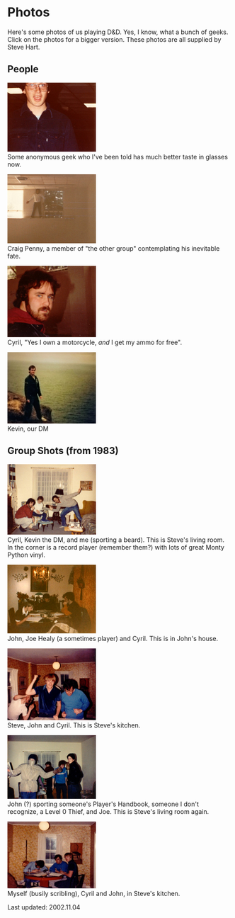 # Photos

Here's some photos of us playing D&amp;D. Yes, I know, what a bunch of geeks.
Click on the photos for a bigger version. These photos are all supplied by Steve Hart.

## People


<a href="photos/DJ-TSC-1983.jpg" target="photo"><img src="photos/DJ-TSC-1983.jpg" width=200 height=156 border=0></a><br>
Some anonymous geek who I've been told has much better taste in glasses now.


<a href="photos/c-penney-2b.jpg" target="photo"><img src="photos/c-penney-2b.jpg" width=200 height=156 border=0></a><br>
Craig Penny, a member of "the other group" contemplating his inevitable fate.


<a href="photos/cyril-tsc-1983a.jpg" target="photo"><img src="photos/cyril-tsc-1983a.jpg" width=200 height=161 border=0></a><br>
Cyril, "Yes I own a motorcycle, <i>and</i> I get my ammo for free".


<img src="photos/dnd-nfld-1983-kevin.jpg" width=200 height=161 border=0>
<br />
Kevin, our DM

## Group Shots (from 1983)


<a href="photos/dnd-nfld-1983-1.jpg" target="photo"><img src="photos/dnd-nfld-1983-1.jpg" width=200 height=159 border=0></a><br>
Cyril, Kevin the DM, and me (sporting a beard). This is Steve's living room. 
In the corner is a record player (remember them?) with lots of great Monty Python vinyl.


<a href="photos/dnd-nfld-1983-2.jpg" target="photo"><img src="photos/dnd-nfld-1983-2.jpg" width=200 height=155 border=0></a><br>
John, Joe Healy (a sometimes player) and Cyril. 
This is in John's house.


<a href="photos/dnd-nfld-1983-3.jpg" target="photo"><img src="photos/dnd-nfld-1983-3.jpg" width=200 height=162 border=0></a><br>
Steve, John and Cyril. This is Steve's kitchen.


<a href="photos/dnd-nfld-1983-4.jpg" target="photo"><img src="photos/dnd-nfld-1983-4.jpg" width=200 height=144 border=0></a><br>
John (?) sporting someone's Player's Handbook, someone I don't recognize, a Level 0 Thief, and Joe.
This is Steve's living room again.


<a href="photos/dnd-nfld-1983-5.jpg" target="photo"><img src="photos/dnd-nfld-1983-5.jpg" width=200 height=151 border=0></a><br>
Myself (busily scribling), Cyril and John, in Steve's kitchen.



Last updated: 2002.11.04
